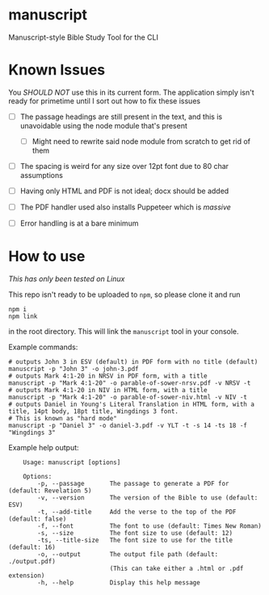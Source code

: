 # manuscript
Manuscript-style Bible Study Tool for the CLI

# Known Issues

You _SHOULD NOT_ use this in its current form. The application simply isn't ready for primetime until I sort out how to fix these issues

- [ ] The passage headings are still present in the text, and this is unavoidable using the node module that's present
  - [ ] Might need to rewrite said node module from scratch to get rid of them
- [ ] The spacing is weird for any size over 12pt font due to 80 char assumptions
- [ ] Having only HTML and PDF is not ideal; docx should be added
- [ ] The PDF handler used also installs Puppeteer which is _massive_
- [ ] Error handling is at a bare minimum


# How to use

_This has only been tested on Linux_

This repo isn't ready to be uploaded to `npm`, so please clone it and run 

```shell
npm i
npm link
```

in the root directory. This will link the `manuscript` tool in your console.

Example commands:

```shell
# outputs John 3 in ESV (default) in PDF form with no title (default)
manuscript -p "John 3" -o john-3.pdf
# outputs Mark 4:1-20 in NRSV in PDF form, with a title
manuscript -p "Mark 4:1-20" -o parable-of-sower-nrsv.pdf -v NRSV -t
# outputs Mark 4:1-20 in NIV in HTML form, with a title
manuscript -p "Mark 4:1-20" -o parable-of-sower-niv.html -v NIV -t
# outputs Daniel in Young's Literal Translation in HTML form, with a title, 14pt body, 18pt title, Wingdings 3 font.
# This is known as "hard mode"
manuscript -p "Daniel 3" -o daniel-3.pdf -v YLT -t -s 14 -ts 18 -f "Wingdings 3"
```

Example help output:
```
    Usage: manuscript [options]

    Options:
        -p, --passage       The passage to generate a PDF for (default: Revelation 5)
        -v, --version       The version of the Bible to use (default: ESV)
        -t, --add-title     Add the verse to the top of the PDF (default: false)
        -f, --font          The font to use (default: Times New Roman)
        -s, --size          The font size to use (default: 12)
        -ts, --title-size   The font size to use for the title (default: 16)
        -o, --output        The output file path (default: ./output.pdf)
                            (This can take either a .html or .pdf extension)
        -h, --help          Display this help message
```